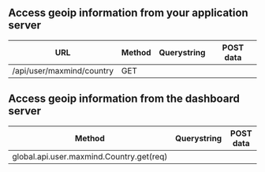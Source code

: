 ## Access geoip information from your application server

| URL                                  | Method | Querystring  | POST data  |
|--------------------------------------|--------|--------------|------------|
|/api/user/maxmind/country             | GET    |              |            |

## Access geoip information from the dashboard server

| Method                                             | Querystring  | POST data  |
|----------------------------------------------------|--------------|------------|
|global.api.user.maxmind.Country.get(req)            |              |            |